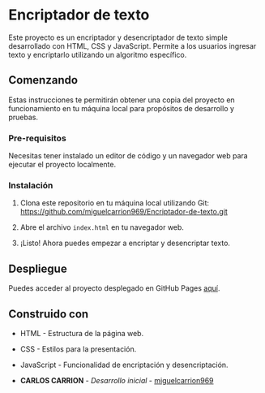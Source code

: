 # Encriptador de texto

Este proyecto es un encriptador y desencriptador de texto simple desarrollado con HTML, CSS y JavaScript. Permite a los usuarios ingresar texto y encriptarlo utilizando un algoritmo específico.

## Comenzando 

Estas instrucciones te permitirán obtener una copia del proyecto en funcionamiento en tu máquina local para propósitos de desarrollo y pruebas.

### Pre-requisitos 

Necesitas tener instalado un editor de código y un navegador web para ejecutar el proyecto localmente.

### Instalación 

1. Clona este repositorio en tu máquina local utilizando Git: https://github.com/miguelcarrion969/Encriptador-de-texto.git


2. Abre el archivo `index.html` en tu navegador web.

3. ¡Listo! Ahora puedes empezar a encriptar y desencriptar texto.

## Despliegue 

Puedes acceder al proyecto desplegado en GitHub Pages [aquí](https://miguelcarrion969.github.io/Encriptador_de_texto/).

## Construido con 

- HTML - Estructura de la página web.
- CSS - Estilos para la presentación.
- JavaScript - Funcionalidad de encriptación y desencriptación.


- **CARLOS CARRION** - *Desarrollo inicial* - [miguelcarrion969](https://github.com/miguelcarrion969)


